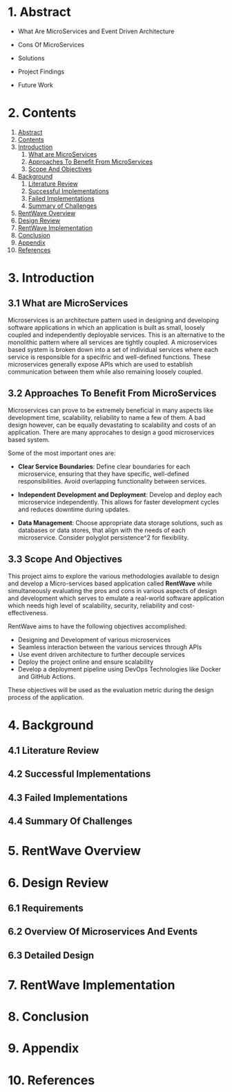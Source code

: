 # 1. Abstract

- What Are MicroServices and Event Driven Architecture

- Cons Of MicroServices

- Solutions

- Project Findings

- Future Work

# 2. Contents

1. [Abstract](#1.-abstract)
2. [Contents](#2-contents)
3. [Introduction](#3-introduction)
    1. [What are MicroServices](#31-what-are-microservices)
    2. [Approaches To Benefit From MicroServices](#32-approaches-to-benefit-from-microservices)
    3. [Scope And Objectives](#33-scope-and-objectives)
4. [Background](#4-background)
    1. [Literature Review](#41-literature-review)
    2. [Successful Implementations](#42-successful-implementations)
    3. [Failed Implementations](#43-failed-implementations)
    4. [Summary of Challenges](#44-summary-of-challenges)
5. [RentWave Overview](#5-rentwave-overview)
6. [Design Review](#6-design-review)
7. [RentWave Implementation](#7-rentwave-implementation)
8. [Conclusion](#8-conclusion)
9. [Appendix](#9-appendix)
10. [References](#10-references)

# 3. Introduction

## 3.1 What are MicroServices

Microservices is an architecture pattern used in designing and developing software applications in which an application is built as small, loosely coupled and independently deployable services. This is an alternative to the monolithic pattern where all services are tightly coupled. A microservices based system is broken down into a set of individual services where each service is responsible for a specifric and well-defined functions. These microservices generally expose APIs which are used to establish communication between them while also remaining loosely coupled.

## 3.2 Approaches To Benefit From MicroServices

Microservices can prove to be extremely beneficial in many aspects like development time, scalability, reliability to name a few of them. A bad design however, can be equally devastating to scalability and costs of an application. There are many approcahes to design a good microservices based system. 

Some of the most important ones are:
- **Clear Service Boundaries**: Define clear boundaries for each microservice, ensuring that they have specific, well-defined responsibilities. Avoid overlapping functionality between services.

- **Independent Development and Deployment**: Develop and deploy each microservice independently. This allows for faster development cycles and reduces downtime during updates.

- **Data Management**: Choose appropriate data storage solutions, such as databases or data stores, that align with the needs of each microservice. Consider polyglot persistence^2 for flexibility.

## 3.3 Scope And Objectives

This project aims to explore the various methodologies available to design and develop a Micro-services based application called **RentWave** while simultaneously evaluating the pros and cons in various aspects of design and development which serves to emulate a real-world software application which needs high level of scalability, security, reliability and cost-effectiveness.

RentWave aims to have the following objectives accomplished:
- Designing and Development of various microservices
- Seamless interaction between the various services through APIs
- Use event driven architecture to further decouple services
- Deploy the project online and ensure scalability
- Develop a deployment pipeline using DevOps Technologies like Docker and GitHub Actions.

These objectives will be used as the evaluation metric during the design process of the application.

# 4. Background

## 4.1 Literature Review

## 4.2 Successful Implementations

## 4.3 Failed Implementations

## 4.4 Summary Of Challenges

# 5. RentWave Overview

# 6. Design Review

## 6.1 Requirements

## 6.2 Overview Of Microservices And Events

## 6.3 Detailed Design

# 7. RentWave Implementation

# 8. Conclusion

# 9. Appendix

# 10. References
